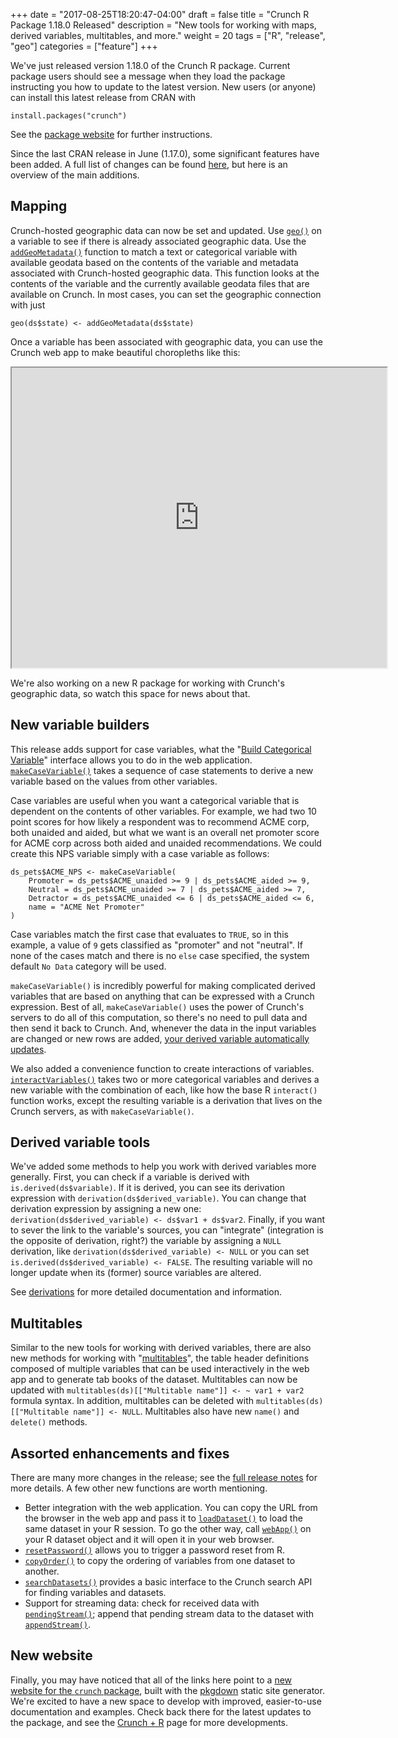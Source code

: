 +++
date = "2017-08-25T18:20:47-04:00"
draft = false
title = "Crunch R Package 1.18.0 Released"
description = "New tools for working with maps, derived variables, multitables, and more."
weight = 20
tags = ["R", "release", "geo"]
categories = ["feature"]
+++

We've just released version 1.18.0 of the Crunch R package. Current package users should see a message when they load the package instructing you how to update to the latest version. New users (or anyone) can install this latest release from CRAN with

    install.packages("crunch")

See the [package website](/r/crunch/) for further instructions.

Since the last CRAN release in June (1.17.0), some significant features have been added. A full list of changes can be found [here](/r/crunch/news/#crunch-1-18-0), but here is an overview of the main additions.

## Mapping

Crunch-hosted geographic data can now be set and updated. Use [`geo()`](/r/crunch/reference/geo.html) on a variable to see if there is already associated geographic data. Use the [`addGeoMetadata()`](/r/crunch/reference/addGeoMetadata.html) function to match a text or categorical variable with available geodata based on the contents of the variable and metadata associated with Crunch-hosted geographic data. This function looks at the contents of the variable and the currently available geodata files that are available on Crunch. In most cases, you can set the geographic connection with just

```{r}
geo(ds$state) <- addGeoMetadata(ds$state)
```

Once a variable has been associated with geographic data, you can use the Crunch web app to make beautiful choropleths like this:

<div style="text-align: center;">
<iframe src="https://s.crunch.io/widget/index.html#/ds/b877914954c7e82db199753717ddaef9/row/00001c/column/000003?viz=geo&cp=percent&dp=0&grp=stack" width="600" height="480"></iframe></div>

We're also working on a new R package for working with Crunch's geographic data, so watch this space for news about that.

## New variable builders

This release adds support for case variables, what the "[Build Categorical Variable](http://support.crunch.io/crunch/crunch_creating-a-categorical-variable.html)" interface allows you to do in the web application. [`makeCaseVariable()`](/r/crunch/reference/makeCaseVariable.html) takes a sequence of case statements to derive a new variable based on the values from other variables.

Case variables are useful when you want a categorical variable that is dependent on the contents of other variables. For example, we had two 10 point scores for how likely a respondent was to recommend ACME corp, both unaided and aided, but what we want is an overall net promoter score for ACME corp across both aided and unaided recommendations. We could create this NPS variable simply with a case variable as follows:

```{r}
ds_pets$ACME_NPS <- makeCaseVariable(
    Promoter = ds_pets$ACME_unaided >= 9 | ds_pets$ACME_aided >= 9,
    Neutral = ds_pets$ACME_unaided >= 7 | ds_pets$ACME_aided >= 7,
    Detractor = ds_pets$ACME_unaided <= 6 | ds_pets$ACME_aided <= 6,
    name = "ACME Net Promoter"
)
```

Case variables match the first case that evaluates to `TRUE`, so in this example, a value of `9` gets classified as "promoter" and not "neutral". If none of the cases match and there is no `else` case specified, the system default `No Data` category will be used.

`makeCaseVariable()` is incredibly powerful for making complicated derived variables that are based on anything that can be expressed with a Crunch expression. Best of all, `makeCaseVariable()` uses the power of Crunch's servers to do all of this computation, so there's no need to pull data and then send it back to Crunch. And, whenever the data in the input variables are changed or new rows are added, [your derived variable automatically updates](/r/crunch/articles/derive.html).

We also added a convenience function to create interactions of variables. [`interactVariables()`](/r/crunch/reference/interactVariables.html) takes two or more categorical variables and derives a new variable with the combination of each, like how the base R `interact()` function works, except the resulting variable is a derivation that lives on the Crunch servers, as with `makeCaseVariable()`.

## Derived variable tools

We've added some methods to help you work with derived variables more generally. First, you can check if a variable is derived with `is.derived(ds$variable)`. If it is derived, you can see its derivation expression with `derivation(ds$derived_variable)`. You can change that derivation expression by assigning a new one: `derivation(ds$derived_variable) <- ds$var1 + ds$var2`. Finally, if you want to sever the link to the variable's sources, you can "integrate" (integration is the opposite of derivation, right?) the variable by assigning a `NULL` derivation, like `derivation(ds$derived_variable) <- NULL` or you can set `is.derived(ds$derived_variable) <- FALSE`. The resulting variable will no longer update when its (former) source variables are altered.

See [derivations](/r/crunch/reference/derivations.html) for more detailed documentation and information.

## Multitables

Similar to the new tools for working with derived variables, there are also new methods for working with "[multitables](/r/crunch/reference/multitable-catalog.html)", the table header definitions composed of multiple variables that can be used interactively in the web app and to generate tab books of the dataset. Multitables can now be updated with `multitables(ds)[["Multitable name"]] <- ~ var1 + var2` formula syntax. In addition, multitables can be deleted with `multitables(ds)[["Multitable name"]] <- NULL`. Multitables also have new `name()` and `delete()` methods.

## Assorted enhancements and fixes

There are many more changes in the release; see the [full release notes](/r/crunch/news/#crunch-1-18-0) for more details. A few other new functions are worth mentioning.

* Better integration with the web application. You can copy the URL from the browser in the web app and pass it to [`loadDataset()`](/r/crunch/reference/loadDataset.html) to load the same dataset in your R session. To go the other way, call [`webApp()`](/r/crunch/reference/webApp.html) on your R dataset object and it will open it in your web browser.
* [`resetPassword()`](/r/crunch/reference/resetPassword.html) allows you to trigger a password reset from R.
* [`copyOrder()`](/r/crunch/reference/copyOrder.html) to copy the ordering of variables from one dataset to another.
* [`searchDatasets()`](/r/crunch/reference/searchDatasets.html) provides a basic interface to the Crunch search API for finding variables and datasets.
* Support for streaming data: check for received data with [`pendingStream()`](/r/crunch/reference/pendingStream.html); append that pending stream data to the dataset with [`appendStream()`](/r/crunch/reference/appendStream.html).

## New website

Finally, you may have noticed that all of the links here point to a [new website for the `crunch` package](/r/crunch/), built with the [pkgdown](https://github.com/hadley/pkgdown) static site generator. We're excited to have a new space to develop with improved, easier-to-use documentation and examples. Check back there for the latest updates to the package, and see the [Crunch + R](/r/) page for more developments.

